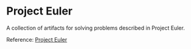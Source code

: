 # Project Euler
A collection of artifacts for solving problems described in Project Euler.

Reference: [Project Euler](https://projecteuler.net/)
